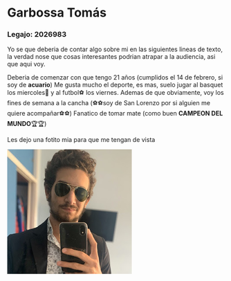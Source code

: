 # Garbossa Tomás 
### **Legajo**: 2026983

Yo se que deberia de contar algo sobre mi en las siguientes lineas de texto, la verdad nose que cosas interesantes podrian atrapar a la audiencia, asi que aqui voy.

Deberia de comenzar con que tengo 21 años (cumplidos el 14 de febrero, si soy de **acuario**)
Me gusta mucho el deporte, es mas, suelo jugar al basquet los miercoles🏀 y al futbol⚽️ los viernes. Ademas de que obviamente, voy los fines de semana a la cancha (⚽️⚽️soy de San Lorenzo por si alguien me quiere acompañar⚽️⚽️)
Fanatico de tomar mate (como buen **CAMPEON DEL MUNDO**🏆🏆)

Les dejo una fotito mia para que me tengan de vista

![Deberia de ir mi carita aca](yo.jpg)
